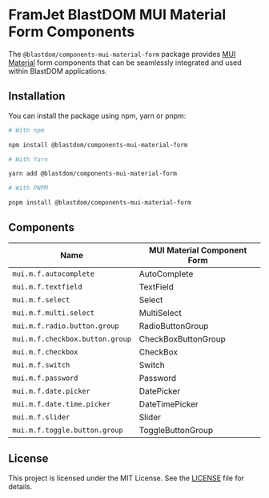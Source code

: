 # FramJet BlastDOM MUI Material Form Components

The `@blastdom/components-mui-material-form` package provides [MUI Material](https://mui.com/material-ui/) form
components that can be seamlessly integrated and used within BlastDOM applications.

## Installation

You can install the package using npm, yarn or pnpm:

```bash
# With npm

npm install @blastdom/components-mui-material-form

# With Yarn

yarn add @blastdom/components-mui-material-form

# With PNPM

pnpm install @blastdom/components-mui-material-form
```

## Components

| Name                            | MUI Material Component Form |
|---------------------------------|-----------------------------|
| `mui.m.f.autocomplete`          | AutoComplete                |
| `mui.m.f.textfield`             | TextField                   |
| `mui.m.f.select`                | Select                      |
| `mui.m.f.multi.select`          | MultiSelect                 |
| `mui.m.f.radio.button.group`    | RadioButtonGroup            |
| `mui.m.f.checkbox.button.group` | CheckBoxButtonGroup         |
| `mui.m.f.checkbox`              | CheckBox                    |
| `mui.m.f.switch`                | Switch                      |
| `mui.m.f.password`              | Password                    |
| `mui.m.f.date.picker`           | DatePicker                  |
| `mui.m.f.date.time.picker`      | DateTimePicker              |
| `mui.m.f.slider`                | Slider                      |
| `mui.m.f.toggle.button.group`   | ToggleButtonGroup           |

## License

This project is licensed under the MIT License. See the [LICENSE](LICENSE) file for details.
